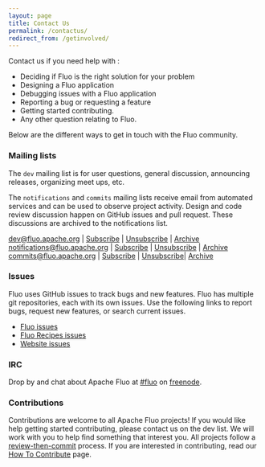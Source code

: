 ```yaml
---
layout: page
title: Contact Us
permalink: /contactus/
redirect_from: /getinvolved/
---
```


Contact us if you need help with :

 * Deciding if Fluo is the right solution for your problem
 * Designing a Fluo application
 * Debugging issues with a Fluo application
 * Reporting a bug or requesting a feature
 * Getting started contributing.
 * Any other question relating to Fluo.

Below are the different ways to get in touch with the Fluo community.

### Mailing lists

The `dev` mailing list is for user questions, general discussion, announcing releases, organizing
meet ups, etc.

The `notifications` and `commits` mailing lists receive email from automated services
and can be used to observe project activity.  Design and code review discussion happen on GitHub issues and pull request.  These discussions are archived
to the notifications list.

dev@fluo.apache.org           | [Subscribe][dev-sub]     | [Unsubscribe][dev-unsub]    | [Archive][dev-arch]
notifications@fluo.apache.org | [Subscribe][ntfy-sub]    | [Unsubscribe][ntfy-unsub]   | [Archive][ntfy-arch]
commits@fluo.apache.org       | [Subscribe][commits-sub] | [Unsubscribe][commits-unsub]| [Archive][commits-arch]

### Issues

Fluo uses GitHub issues to track bugs and new features.  Fluo has multiple git repositories, each
with its own issues.  Use the following links to report bugs, request new features, or search
current issues.

 * [Fluo issues][fi]
 * [Fluo Recipes issues][ri]
 * [Website issues][wi]

### IRC

Drop by and chat about Apache Fluo at [#fluo][fnf] on [freenode][fn].

### Contributions 

Contributions are welcome to all Apache Fluo projects! If you would like help getting started contributing, please contact us on the dev list.  We will work with you to help find something that interest you.  All projects follow a [review-then-commit][rtc] process. If you are interested in contributing, read our [How To Contribute][htc] page.

[f]: https://github.com/apache/fluo
[r]: https://github.com/apache/fluo-recipes
[w]: https://github.com/apache/incubator-fluo-website
[fi]: https://github.com/apache/fluo/issues
[ri]: https://github.com/apache/fluo-recipes/issues
[wi]: https://github.com/apache/incubator-fluo-website/issues
[fnf]: irc://chat.freenode.net/fluo
[fn]: https://freenode.net/
[htc]: /how-to-contribute/
[rtc]: http://www.apache.org/foundation/glossary.html#ReviewThenCommit
[dev-arch]: https://lists.apache.org/list.html?dev@fluo.apache.org
[ntfy-arch]: https://lists.apache.org/list.html?notifications@fluo.apache.org
[commits-arch]: https://lists.apache.org/list.html?commits@fluo.apache.org
[dev-sub]: mailto:dev-subscribe@fluo.apache.org
[dev-unsub]: mailto:dev-unsubscribe@fluo.apache.org
[ntfy-sub]: mailto:notifications-subscribe@fluo.apache.org
[ntfy-unsub]: mailto:notifications-unsubscribe@fluo.apache.org
[commits-sub]: mailto:commits-subscribe@fluo.apache.org
[commits-unsub]: mailto:commits-unsubscribe@fluo.apache.org
